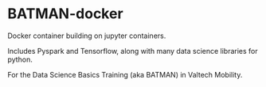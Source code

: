 # BATMAN-docker

Docker container building on jupyter containers.

Includes Pyspark and Tensorflow, along with many data science libraries for python.

For the Data Science Basics Training (aka BATMAN) in Valtech Mobility.
